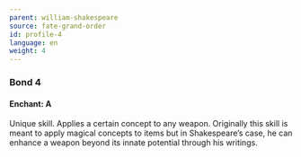 ```yaml
---
parent: william-shakespeare
source: fate-grand-order
id: profile-4
language: en
weight: 4
---
```


### Bond 4

#### Enchant: A

Unique skill. Applies a certain concept to any weapon.
Originally this skill is meant to apply magical concepts to items but in Shakespeare’s case, he can enhance a weapon beyond its innate potential through his writings.
